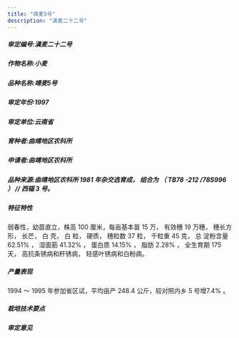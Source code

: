 ```yaml
---
title: "靖麦5号"
description: "滇麦二十二号"
---
```

##### 审定编号:滇麦二十二号

##### 作物名称:小麦

##### 品种名称:靖麦5号

##### 审定年份:1997

##### 审定单位:云南省

##### 育种者:曲靖地区农科所

##### 申请者:曲靖地区农科所

##### 品种来源:曲靖地区农科所 1981 年杂交选育成， 组合为 （ TB78 -212 /78S996 ） // 西辐 3 号。

##### 特征特性
弱春性，幼苗直立，株高 100 厘米，每亩基本苗 15 万， 有效穗 19 万穗， 穗长方形， 长芒， 白 壳， 白 粒， 硬质， 穗粒数 37 粒， 千粒重 45 克， 总 淀粉含量 62.51% ， 湿面筋 41.32% ， 蛋白质 14.15% ， 脂肪 2.28% ， 全生育期 175 天， 高抗条锈病和秆锈病， 轻感叶锈病和白粉病。

##### 产量表现
 1994 ～ 1995 年参加省区试，平均亩产 248.4 公斤，较对照内乡 5 号增7.4% 。

##### 栽培技术要点


##### 审定意见

